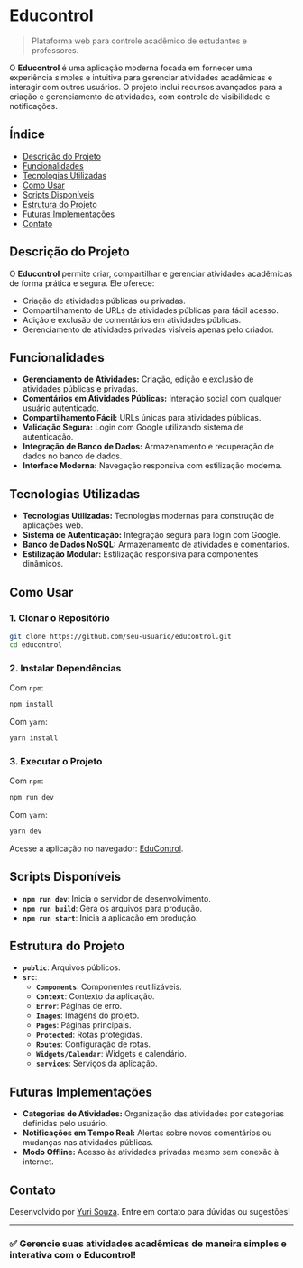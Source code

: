 # Educontrol

> Plataforma web para controle acadêmico de estudantes e professores.

O **Educontrol** é uma aplicação moderna focada em fornecer uma experiência simples e intuitiva para gerenciar atividades acadêmicas e interagir com outros usuários. O projeto inclui recursos avançados para a criação e gerenciamento de atividades, com controle de visibilidade e notificações.

## Índice

- [Descrição do Projeto](#descrição-do-projeto)
- [Funcionalidades](#funcionalidades)
- [Tecnologias Utilizadas](#tecnologias-utilizadas)
- [Como Usar](#como-usar)
- [Scripts Disponíveis](#scripts-disponíveis)
- [Estrutura do Projeto](#estrutura-do-projeto)
- [Futuras Implementações](#futuras-implementações)
- [Contato](#contato)

## Descrição do Projeto

O **Educontrol** permite criar, compartilhar e gerenciar atividades acadêmicas de forma prática e segura. Ele oferece:

- Criação de atividades públicas ou privadas.
- Compartilhamento de URLs de atividades públicas para fácil acesso.
- Adição e exclusão de comentários em atividades públicas.
- Gerenciamento de atividades privadas visíveis apenas pelo criador.

## Funcionalidades

- **Gerenciamento de Atividades:** Criação, edição e exclusão de atividades públicas e privadas.
- **Comentários em Atividades Públicas:** Interação social com qualquer usuário autenticado.
- **Compartilhamento Fácil:** URLs únicas para atividades públicas.
- **Validação Segura:** Login com Google utilizando sistema de autenticação.
- **Integração de Banco de Dados:** Armazenamento e recuperação de dados no banco de dados.
- **Interface Moderna:** Navegação responsiva com estilização moderna.

## Tecnologias Utilizadas

- **Tecnologias Utilizadas:** Tecnologias modernas para construção de aplicações web.
- **Sistema de Autenticação:** Integração segura para login com Google.
- **Banco de Dados NoSQL:** Armazenamento de atividades e comentários.
- **Estilização Modular:** Estilização responsiva para componentes dinâmicos.

## Como Usar

### 1. Clonar o Repositório

```bash
git clone https://github.com/seu-usuario/educontrol.git
cd educontrol
```

### 2. Instalar Dependências

Com `npm`:

```bash
npm install
```

Com `yarn`:

```bash
yarn install
```

### 3. Executar o Projeto

Com `npm`:

```bash
npm run dev
```

Com `yarn`:

```bash
yarn dev
```

Acesse a aplicação no navegador: [EduControl](https://educontrol.vercel.app).

## Scripts Disponíveis

- **`npm run dev`**: Inicia o servidor de desenvolvimento.
- **`npm run build`**: Gera os arquivos para produção.
- **`npm run start`**: Inicia a aplicação em produção.

## Estrutura do Projeto

- **`public`**: Arquivos públicos.
- **`src`**:
  - **`Components`**: Componentes reutilizáveis.
  - **`Context`**: Contexto da aplicação.
  - **`Error`**: Páginas de erro.
  - **`Images`**: Imagens do projeto.
  - **`Pages`**: Páginas principais.
  - **`Protected`**: Rotas protegidas.
  - **`Routes`**: Configuração de rotas.
  - **`Widgets/Calendar`**: Widgets e calendário.
  - **`services`**: Serviços da aplicação.

## Futuras Implementações

- **Categorias de Atividades:** Organização das atividades por categorias definidas pelo usuário.
- **Notificações em Tempo Real:** Alertas sobre novos comentários ou mudanças nas atividades públicas.
- **Modo Offline:** Acesso às atividades privadas mesmo sem conexão à internet.

## Contato

Desenvolvido por [Yuri Souza](https://github.com/yurisdevops). Entre em contato para dúvidas ou sugestões!

---

### ✅ **Gerencie suas atividades acadêmicas de maneira simples e interativa com o Educontrol!**

